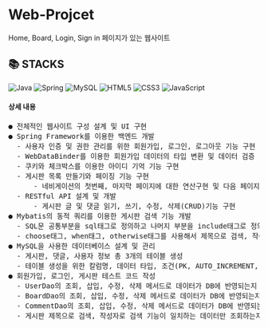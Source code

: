 # Web-Projcet
Home, Board, Login, Sign in 페이지가 있는 웹사이트
<div align=left><h2>📚 STACKS</h2></div>

![Java](https://img.shields.io/badge/java-%23ED8B00.svg?style=for-the-badge&logo=openjdk&logoColor=white)
![Spring](https://img.shields.io/badge/spring-%236DB33F.svg?style=for-the-badge&logo=spring&logoColor=white)
![MySQL](https://img.shields.io/badge/mysql-%2300f.svg?style=for-the-badge&logo=mysql&logoColor=white)
![HTML5](https://img.shields.io/badge/html5-%23E34F26.svg?style=for-the-badge&logo=html5&logoColor=white)
![CSS3](https://img.shields.io/badge/css3-%231572B6.svg?style=for-the-badge&logo=css3&logoColor=white)
![JavaScript](https://img.shields.io/badge/javascript-%23323330.svg?style=for-the-badge&logo=javascript&logoColor=%23F7DF1E)

<div align=left><h4>상세 내용</h4></div>
<pre>● 전체적인 웹사이트 구성 설계 및 UI 구현
● Spring Framework를 이용한 백엔드 개발
  - 사용자 인증 및 권한 관리를 위한 회원가입, 로그인, 로그아웃 기능 구현
  - WebDataBinder를 이용한 회원가입 데이터의 타입 변환 및 데이터 검증
  - 쿠키와 체크박스를 이용한 아이디 기억 기능 구현
  - 게시판 목록 만들기와 페이징 기능 구현
      - 네비게이션의 첫번째, 마지막 페이지에 대한 연산구현 및 다음 페이지로 이동하는 링크 설정, Select문에서 Limit를 이용한 데이터 조회
  - RESTful API 설계 및 개발
      - 게시판 글 및 댓글 읽기, 쓰기, 수정, 삭제(CRUD)기능 구현
● Mybatis의 동적 쿼리를 이용한 게시판 검색 기능 개발
  - SQL문 공통부분을 sql태그로 정의하고 나머지 부분을 include태그로 정의해서 코드 재사용
  - choose태그, when태그, otherwise태그를 사용해서 제목으로 검색, 작성자로 검색, 둘다 아니면 제목과 내용으로 검색
● MySQL을 사용한 데이터베이스 설계 및 관리
  - 게시판, 댓글, 사용자 정보 총 3개의 테이블 생성
  - 테이블 생성을 위한 칼럼명, 데이터 타입, 조건(PK, AUTO_INCREMENT, NOT NULL)을 설정
● 회원가입, 로그인, 게시판 테스트 코드 작성
  - UserDao의 조회, 삽입, 수정, 삭제 메서드로 데이터가 DB에 반영되는지 테스트
  - BoardDao의 조회, 삽입, 수정, 삭제 메서드로 데이터가 DB에 반영되는지 테스트
  - CommentDao의 조회, 삽입, 수정, 삭제 메서드로 데이터가 DB에 반영되는지 테스트
  - 게시판 제목으로 검색, 작성자로 검색 기능이 일치하는 데이터만 조회하는지 테스트
</pre>
